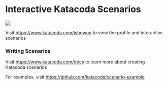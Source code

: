 # Interactive Katacoda Scenarios

[![](http://shields.katacoda.com/katacoda/jshgwng/count.svg)](https://www.katacoda.com/jshgwng "Get your profile on Katacoda.com")

Visit https://www.katacoda.com/jshgwng to view the profile and interactive scenarios

### Writing Scenarios
Visit https://www.katacoda.com/docs to learn more about creating Katacoda scenarios

For examples, visit https://github.com/katacoda/scenario-example
